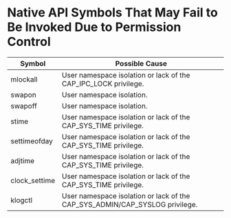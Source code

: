 # Native API Symbols That May Fail to Be Invoked Due to Permission Control

| Symbol| Possible Cause|
| --- | --- |
| mlockall | User namespace isolation or lack of the CAP_IPC_LOCK privilege.|
| swapon | User namespace isolation. |
| swapoff | User namespace isolation. |
| stime | User namespace isolation or lack of the CAP_SYS_TIME privilege.|
| settimeofday | User namespace isolation or lack of the CAP_SYS_TIME privilege.|
| adjtime | User namespace isolation or lack of the CAP_SYS_TIME privilege.|
| clock_settime | User namespace isolation or lack of the CAP_SYS_TIME privilege.|
| klogctl | User namespace isolation or lack of the CAP_SYS_ADMIN/CAP_SYSLOG privilege.|
